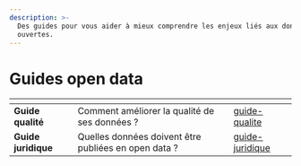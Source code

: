 ```yaml
---
description: >-
  Des guides pour vous aider à mieux comprendre les enjeux liés aux données
  ouvertes.
---
```


# Guides open data

<table data-card-size="large" data-view="cards"><thead><tr><th></th><th></th><th data-hidden data-card-target data-type="content-ref"></th></tr></thead><tbody><tr><td><strong>Guide qualité</strong></td><td>Comment améliorer la qualité de ses données ?</td><td><a href="guide-qualite/">guide-qualite</a></td></tr><tr><td><strong>Guide juridique</strong></td><td>Quelles données doivent être publiées en open data ?</td><td><a href="guide-juridique/">guide-juridique</a></td></tr></tbody></table>
